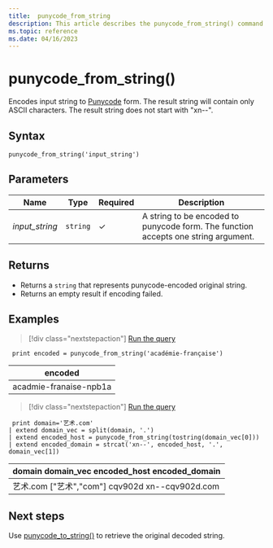 ```yaml
---
title:  punycode_from_string 
description: This article describes the punycode_from_string() command in Azure Data Explorer.
ms.topic: reference
ms.date: 04/16/2023
---
```


# punycode_from_string()

Encodes input string to [Punycode](https://en.wikipedia.org/wiki/Punycode) form.
The result string will contain only ASCII characters. The result string does not start with "xn--".


## Syntax

`punycode_from_string('input_string')`

## Parameters
| Name | Type | Required | Description |
|--|--|--|--|
| *input_string* |  `string` | &check; | A string to be encoded to punycode form. The function accepts one string argument.

## Returns

* Returns a `string` that represents punycode-encoded original string.
* Returns an empty result if encoding failed.

## Examples


> [!div class="nextstepaction"]
> <a href="https://dataexplorer.azure.com/clusters/help/databases/Samples?query=H4sIAAAAAAAAAysoyswrUUjNS85PSU1RsFUoKM2rBLHj04ryc+OLS4DS6RrqicmJKYdX5mam6qYVJeYdXp6YWZyqrgkA2GFbdjwAAAA=" target="_blank">Run the query</a>

```kusto
 print encoded = punycode_from_string('académie-française')
```

|encoded|
|---|
|acadmie-franaise-npb1a|

> [!div class="nextstepaction"]
> <a href="https://dataexplorer.azure.com/clusters/help/databases/Samples?query=H4sIAAAAAAAAAysoyswrUUjJz03MzLNVf9G569mc9XrJ+bnqvFw1CqkVJal5KVDZ+LLUZAVbheKCnMwSDYiQjoK6nromksrUvOT8lNSU+Iz84hKg2oLSvEqQQHxaUX5ufHEJ0K50jZJ8KANhbLRBrCY2YyAqQJaWFCUnlmioV+Tp6qrroFgDdoMOkhujDWM1AQ07DZjWAAAA" target="_blank">Run the query</a>

```kusto
 print domain='艺术.com'
| extend domain_vec = split(domain, '.')
| extend encoded_host = punycode_from_string(tostring(domain_vec[0]))
| extend encoded_domain = strcat('xn--', encoded_host, '.', domain_vec[1])
```

|domain	domain_vec	encoded_host	encoded_domain|
|---|
|艺术.com	["艺术","com"]	cqv902d	xn--cqv902d.com|


## Next steps

Use [punycode_to_string()](punycode-to-string.md) to retrieve the original decoded string.
